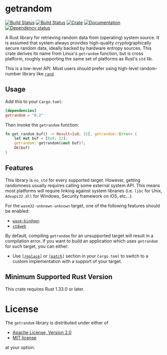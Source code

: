 # getrandom

[![Build Status](https://travis-ci.org/rust-random/getrandom.svg?branch=master)](https://travis-ci.org/rust-random/getrandom)
[![Build Status](https://ci.appveyor.com/api/projects/status/github/rust-random/getrandom?svg=true)](https://ci.appveyor.com/project/rust-random/getrandom)
[![Crate](https://img.shields.io/crates/v/getrandom.svg)](https://crates.io/crates/getrandom)
[![Documentation](https://docs.rs/getrandom/badge.svg)](https://docs.rs/getrandom)
[![Dependency status](https://deps.rs/repo/github/rust-random/getrandom/status.svg)](https://deps.rs/repo/github/rust-random/getrandom)


A Rust library for retrieving random data from (operating) system source. It is
assumed that system always provides high-quality cryptographically secure random
data, ideally backed by hardware entropy sources. This crate derives its name
from Linux's `getrandom` function, but is cross platform, roughly supporting
the same set of platforms as Rust's `std` lib.

This is a low-level API. Most users should prefer using high-level random-number
library like [`rand`].

[`rand`]: https://crates.io/crates/rand

## Usage

Add this to your `Cargo.toml`:

```toml
[dependencies]
getrandom = "0.2"
```

Then invoke the `getrandom` function:

```rust
fn get_random_buf() -> Result<[u8; 32], getrandom::Error> {
    let mut buf = [0u8; 32];
    getrandom::getrandom(&mut buf)?;
    Ok(buf)
}
```

## Features

This library is `no_std` for every supported target. However, getting randomness
usually requires calling some external system API. This means most platforms
will require linking against system libraries (i.e. `libc` for Unix,
`Advapi32.dll` for Windows, Security framework on iOS, etc...).

For the `wasm32-unknown-unknown` target, one of the following features should be
enabled:

-   [`wasm-bindgen`](https://crates.io/crates/wasm_bindgen)
-   [`stdweb`](https://crates.io/crates/stdweb)

By default, compiling `getrandom` for an unsupported target will result in
a compilation error. If you want to build an application which uses `getrandom`
for such target, you can either:
- Use [`[replace]`][replace] or [`[patch]`][patch] section in your `Cargo.toml`
to switch to a custom implementation with a support of your target.

[replace]: https://doc.rust-lang.org/cargo/reference/manifest.html#the-replace-section
[patch]: https://doc.rust-lang.org/cargo/reference/manifest.html#the-patch-section

## Minimum Supported Rust Version

This crate requires Rust 1.33.0 or later.

# License

The `getrandom` library is distributed under either of

 * [Apache License, Version 2.0](LICENSE-APACHE)
 * [MIT license](LICENSE-MIT)

at your option.
